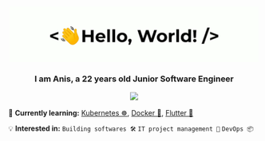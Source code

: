 <div align="center">
    <img src="assets/greetings.gif" align="center" height="" width="500" />
</div>

### <div align="center" width="200">I am Anis, a 22 years old Junior Software Engineer</div>

<p align="center">
    <a href="sahedanis2018@gmail.com">
        <img src="https://img.shields.io/badge/mail-%23ff4343.svg?&style=for-the-badge&logo=gmail&logoColor=white" />
    </a>
</p>

🧠 **Currently learning:** [Kubernetes ☸](https://kubernetes.io/), [Docker 🐳](https://www.docker.com/), [Flutter 📱](https://flutter.dev/)

💡 **Interested in:** `Building softwares 🛠` `IT project management 🚀` `DevOps 📦`